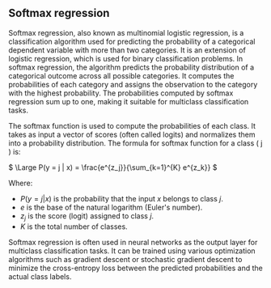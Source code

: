 ## Softmax regression

Softmax regression, also known as multinomial logistic regression, is a classification algorithm used for predicting the probability of a categorical dependent variable with more than two categories. It is an extension of logistic regression, which is used for binary classification problems. In softmax regression, the algorithm predicts the probability distribution of a categorical outcome across all possible categories. It computes the probabilities of each category and assigns the observation to the category with the highest probability. The probabilities computed by softmax regression sum up to one, making it suitable for multiclass classification tasks.

The softmax function is used to compute the probabilities of each class. It takes as input a vector of scores (often called logits) and normalizes them into a probability distribution. The formula for softmax function for a class \( j \) is:

$
\Large P(y = j | x) = \frac{e^{z_j}}{\sum_{k=1}^{K} e^{z_k}}
$

Where:

- $P(y = j | x)$ is the probability that the input $x$ belongs to class $j$.
- $e$ is the base of the natural logarithm (Euler's number).
- $z_j$ is the score (logit) assigned to class $j$.
- $K$ is the total number of classes.

Softmax regression is often used in neural networks as the output layer for multiclass classification tasks. It can be trained using various optimization algorithms such as gradient descent or stochastic gradient descent to minimize the cross-entropy loss between the predicted probabilities and the actual class labels.